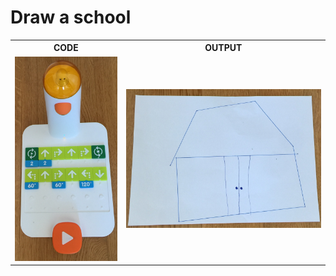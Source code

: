 <h1 color=red> Draw a school </h1>

<p>
  <table>
    <tbody>
      <tr><th align=center> CODE </th><th align=center> OUTPUT </th><tr>
      <tr><td> <img src=images/10.the.school.code.jpg> </td><td> <img src=images/11.the.school.output.jpg> </td><tr>
    <tbody>
  </table>  
</p>
